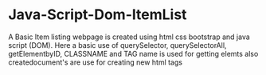 # Java-Script-Dom-ItemList
A Basic Item listing webpage is created using html css bootstrap and java script (DOM).
Here a basic use of querySelector, querySelectorAll, getElementbyID, CLASSNAME and TAG name is used for getting elemts 
also createdocument's are use for creating new html tags
